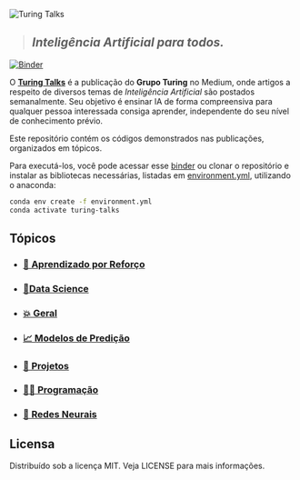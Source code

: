 ![Turing Talks](⠀docs/logo.png)

> ## *Inteligência Artificial para todos.*

[![Binder](https://mybinder.org/badge_logo.svg)][1]
<br>

O **[Turing Talks](https://medium.com/turing-talks)** é a publicação do **Grupo Turing** no Medium, onde artigos a respeito de diversos temas de *Inteligência Artificial* são postados semanalmente. Seu objetivo é ensinar IA de forma compreensiva para qualquer pessoa interessada consiga aprender, independente do seu nível de conhecimento prévio.

Este repositório contém os códigos demonstrados nas publicações, organizados em tópicos.

Para executá-los, você pode acessar esse [binder][1] ou clonar o repositório e instalar
as bibliotecas necessárias, listadas em [environment.yml](environment.yml), utilizando
o anaconda:

```bash
conda env create -f environment.yml
conda activate turing-talks
```

## Tópicos

- ### [🤖 Aprendizado por Reforço](Aprendizado%20por%20Reforço/)

- ### [📂Data Science](Data%20Science/)

- ### [💥 Geral](Geral/)

- ### [📈 Modelos de Predição](Modelos%20de%20Predição/)

- ### [💠 Projetos](Projetos/)

- ### [👨‍💻 Programação](Programação/)

- ### [🧠 Redes Neurais](Redes%20Neurais/)

## Licensa

Distribuído sob a licença MIT. Veja LICENSE para mais informações.

[1]: https://mybinder.org/v2/gh/GrupoTuring/Turing-Talks/master
